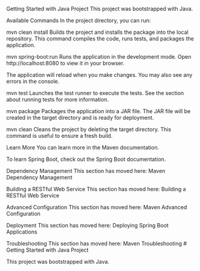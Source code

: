 Getting Started with Java Project
This project was bootstrapped with Java.

Available Commands
In the project directory, you can run:

mvn clean install
Builds the project and installs the package into the local repository.
This command compiles the code, runs tests, and packages the application.

mvn spring-boot:run
Runs the application in the development mode.
Open http://localhost:8080 to view it in your browser.

The application will reload when you make changes.
You may also see any errors in the console.

mvn test
Launches the test runner to execute the tests.
See the section about running tests for more information.

mvn package
Packages the application into a JAR file.
The JAR file will be created in the target directory and is ready for deployment.

mvn clean
Cleans the project by deleting the target directory.
This command is useful to ensure a fresh build.

Learn More
You can learn more in the Maven documentation.

To learn Spring Boot, check out the Spring Boot documentation.

Dependency Management
This section has moved here: Maven Dependency Management

Building a RESTful Web Service
This section has moved here: Building a RESTful Web Service

Advanced Configuration
This section has moved here: Maven Advanced Configuration

Deployment
This section has moved here: Deploying Spring Boot Applications

Troubleshooting
This section has moved here: Maven Troubleshooting # Getting Started with Java Project

This project was bootstrapped with Java.

